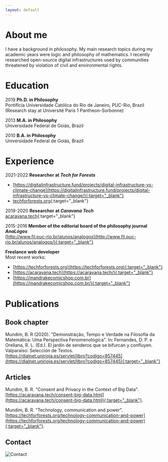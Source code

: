 ```yaml
---
layout: default
---
```

# About me

I have a background in philosophy. My main research topics during my academic years were logic and philosophy of mathematics. I recently researched open-source digital infrastructures used by communities threatened by violation of civil and environmental rights.

# Education

2019 **Ph.D. in Philosophy**<br>
Pontifícia Universidade Católica do Rio de Janeiro, PUC-Rio, Brazil<br>
(Research stay at Université Paris 1 Pantheon-Sorbonne)

2013 **M.A. in Philosophy**<br>
Universidade Federal de Goiás, Brazil

2010 **B.A. in Philosophy**<br>
Universidade Federal de Goiás, Brazil

# Experience

2021-2022 **Researcher at _Tech for Forests_**<br>
* [https://digitalinfrastructure.fund/projects/digital-infrastructure-vs-climate-change](https://digitalinfrastructure.fund/projects/digital-infrastructure-vs-climate-change/){:target="_blank"}<br>
* [techforforests.org](https://techforforests.org/about/){:target="_blank"}

2019-2020 **Researcher at _Caravana Tech_**<br>
[acaravana.tech](https://acaravana.tech/who.html){:target="_blank"}

2015-2016 **Member of the editorial board of the philosophy journal _AnaLógos_**<br>
[http://www.fil.puc-rio.br/alunos/analogos](http://www.fil.puc-rio.br/alunos/analogos/){:target="_blank"}

**Freelance web developer**<br>
Most recent works:<br>
* [https://techforforests.org](https://techforforests.org){:target="_blank"}<br>
* [https://acaravana.tech](https://acaravana.tech/){:target="_blank"}<br>
* [https://mandrakecomicshop.com.br](https://mandrakecomicshop.com.br/){:target="_blank"}<br>

# Publications

## Book chapter

Mundim, B. R (2020). "Demonstração, Tempo e Verdade na Filosofia da Matemática: Uma Perspectiva Fenomenológica". In: Fernandes, D. P. e Orellana, R. L. (Ed.). El jardín de senderos que se bifurcan y confluyen. Valparaíso: Selección de Textos.<br>
[https://dialnet.unirioja.es/servlet/libro?codigo=857445](https://dialnet.unirioja.es/servlet/libro?codigo=857445){:target="_blank"}

## Articles

Mundim, B. R. "Consent and Privacy in the Context of Big Data".<br> 
[https://acaravana.tech/consent-big-data.html](https://acaravana.tech/consent-big-data.html){:target="_blank"}.

Mundim, B. R. "Technology, communication and power".<br> 
[https://techforforests.org/technology-communication-and-power](https://techforforests.org/technology-communication-and-power){:target="_blank"}.

## Contact

![Contact](https://bruno-rm.github.io/assets/img/contato.png)
